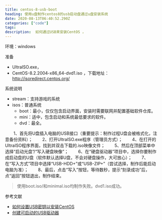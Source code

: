 ```yaml
---
title: centos-8-usb-boot
heading: 使用u盘制作centos8的usb启动盘通过u盘安装系统
date: 2020-08-13T06:40:52.290Z
categories: ["code"]
tags: 
description:  如何通过USB来安装CentOS ，
---
```


环境：windows

准备
- UltraISO.exe，
- CentOS-8.2.2004-x86_64-dvd1.iso ，下载地址：http://isoredirect.centos.org/  


系统说明
- stream：支持游戏的系统
- isos：普通系统
    - boot：最小，仅仅包含启动界面，安装时需要联网并配置基础软件仓库。
    - mini：适中，包含启动和系统最低要求的软件。
    - dvd：最全。

　　1、首先将U盘插入电脑的USB接口（重要提示：制作过程U盘会被格式化，注意备份资料）；
　　2、打开UltraISO.exe程序（管理员方式）；
　　4、在打开的UltraISO程序界面，找到并双击下载的.iso映像文件；
　　5、然后在顶部菜单中选择“启动光盘”/“写入硬盘映像”；
　　6、在“硬盘驱动器”项目中，选择你要制作成启动盘的U盘（软件默认选择U盘，不会对硬盘操作，大可放心）；
　　7、在“写入方式”项目中选择“USB-HDD+”或“USB-ZIP+”（尝试选择，制作后能启动电脑为准）；
　　8、最后，点击“写入”按钮，等待数秒，提示“刻录成功”后，点“返回”按钮退出，制作结束。

> 使用boot.iso/和minimal.iso均制作失败。dvd1.iso成功。

参考文献  
- [如何设置USB密钥以安装CentOS](https://wiki.centos.org/zh/HowTos/InstallFromUSBkey)
- [创建可启动的USB驱动器](https://docs.centos.org/en-US/8-docs/standard-install/assembly_preparing-for-your-installation/)